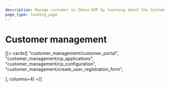 ```yaml
---
description: Manage customer in Ibexa DXP by learning about the Customer Portal and registration form.
page_type: landing_page
---
```


# Customer management

[[= cards([
    "customer_management/customer_portal",
    "customer_management/cp_applications",
    "customer_management/cp_configuration",
    "customer_management/create_user_registration_form",
    
], columns=4) =]]
